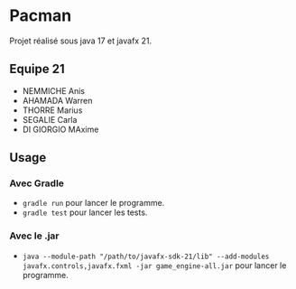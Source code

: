 # Pacman

Projet réalisé sous java 17 et javafx 21.

## Equipe 21

- NEMMICHE Anis
- AHAMADA Warren
- THORRE Marius
- SEGALIE Carla
- DI GIORGIO MAxime

## Usage

### Avec Gradle

- `gradle run` pour lancer le programme.
- `gradle test` pour lancer les tests.

### Avec le .jar

- `java --module-path "/path/to/javafx-sdk-21/lib" --add-modules javafx.controls,javafx.fxml -jar game_engine-all.jar` pour lancer le programme.
